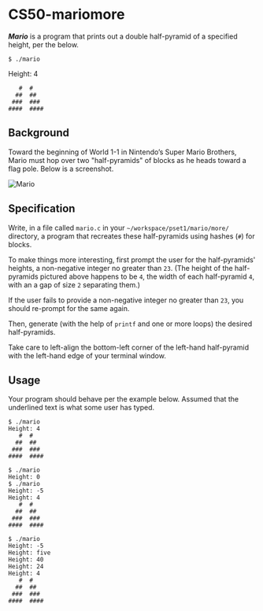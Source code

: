 # CS50-mariomore

_**Mario**_ is a program that prints out a double half-pyramid of a specified height, per the below.

```$ ./mario```

Height: 4

```
   #  #
  ##  ##
 ###  ###
####  ####
```

## Background
Toward the beginning of World 1-1 in Nintendo’s Super Mario Brothers, Mario must hop over two "half-pyramids" of blocks as he heads toward a flag pole. Below is a screenshot.

![Mario](Mario.png)

## Specification
Write, in a file called ```mario.c``` in your ```~/workspace/pset1/mario/more/``` directory, a program that recreates these half-pyramids using hashes (```#```) for blocks.

To make things more interesting, first prompt the user for the half-pyramids' heights, a non-negative integer no greater than ```23```. (The height of the half-pyramids pictured above happens to be ```4```, the width of each half-pyramid ```4```, with an a gap of size ```2``` separating them.)

If the user fails to provide a non-negative integer no greater than ```23```, you should re-prompt for the same again.

Then, generate (with the help of ```printf``` and one or more loops) the desired half-pyramids.

Take care to left-align the bottom-left corner of the left-hand half-pyramid with the left-hand edge of your terminal window.

## Usage
Your program should behave per the example below. Assumed that the underlined text is what some user has typed.

```
$ ./mario
Height: 4
   #  #
  ##  ##
 ###  ###
####  ####
```

```
$ ./mario
Height: 0
$ ./mario
Height: -5
Height: 4
   #  #
  ##  ##
 ###  ###
####  ####
```

```
$ ./mario
Height: -5
Height: five
Height: 40
Height: 24
Height: 4
   #  #
  ##  ##
 ###  ###
####  ####
```
